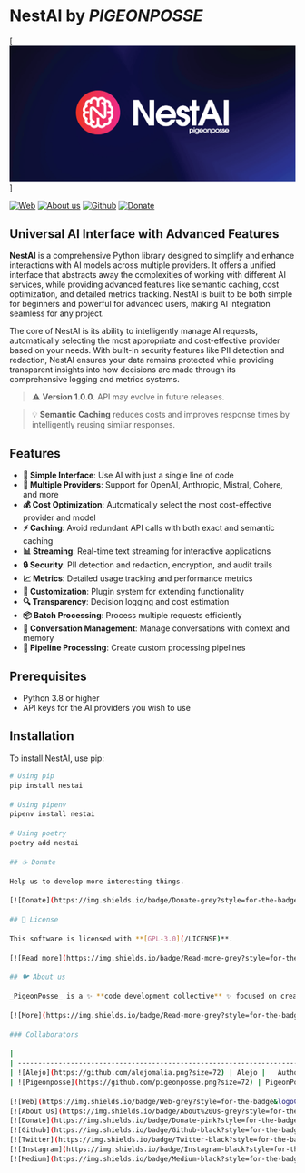 # NestAI by _PIGEONPOSSE_

[![HEADER](docs/banner.png)]

[![Web](https://img.shields.io/badge/Web-grey?style=flat-square)](https://pigeonposse.com/)
[![About us](https://img.shields.io/badge/About%20us-grey?style=flat-square)](https://pigeonposse.com/?popup=about)
[![Github](https://img.shields.io/badge/Github-grey?style=flat-square)](https://github.com/pigeon-posse)
[![Donate](https://img.shields.io/badge/Donate-pink?style=flat-square)](https://pigeonposse.com/?popup=donate)

## Universal AI Interface with Advanced Features

**NestAI** is a comprehensive Python library designed to simplify and enhance interactions with AI models across multiple providers. It offers a unified interface that abstracts away the complexities of working with different AI services, while providing advanced features like semantic caching, cost optimization, and detailed metrics tracking. NestAI is built to be both simple for beginners and powerful for advanced users, making AI integration seamless for any project.

The core of NestAI is its ability to intelligently manage AI requests, automatically selecting the most appropriate and cost-effective provider based on your needs. With built-in security features like PII detection and redaction, NestAI ensures your data remains protected while providing transparent insights into how decisions are made through its comprehensive logging and metrics systems.

> ⚠️ **Version 1.0.0**. API may evolve in future releases.

> 💡 **Semantic Caching** reduces costs and improves response times by intelligently reusing similar responses.

## Features

- **🚀 Simple Interface**: Use AI with just a single line of code
- **🔄 Multiple Providers**: Support for OpenAI, Anthropic, Mistral, Cohere, and more
- **💰 Cost Optimization**: Automatically select the most cost-effective provider and model
- **⚡ Caching**: Avoid redundant API calls with both exact and semantic caching
- **📊 Streaming**: Real-time text streaming for interactive applications
- **🔒 Security**: PII detection and redaction, encryption, and audit trails
- **📈 Metrics**: Detailed usage tracking and performance metrics
- **🧩 Customization**: Plugin system for extending functionality
- **🔍 Transparency**: Decision logging and cost estimation
- **📦 Batch Processing**: Process multiple requests efficiently
- **💬 Conversation Management**: Manage conversations with context and memory
- **🔄 Pipeline Processing**: Create custom processing pipelines

## Prerequisites

- Python 3.8 or higher
- API keys for the AI providers you wish to use

## Installation

To install NestAI, use pip:

```bash
# Using pip
pip install nestai

# Using pipenv
pipenv install nestai

# Using poetry
poetry add nestai

## ☕ Donate

Help us to develop more interesting things.

[![Donate](https://img.shields.io/badge/Donate-grey?style=for-the-badge)](https://pigeonposse.com/?popup=donate)

## 📜 License

This software is licensed with **[GPL-3.0](/LICENSE)**.

[![Read more](https://img.shields.io/badge/Read-more-grey?style=for-the-badge)](/LICENSE)

## 🐦 About us

_PigeonPosse_ is a ✨ **code development collective** ✨ focused on creating practical and interesting tools that help developers and users enjoy a more agile and comfortable experience. Our projects cover various programming sectors and we do not have a thematic limitation in terms of projects.

[![More](https://img.shields.io/badge/Read-more-grey?style=for-the-badge)](https://github.com/pigeonposse)

### Collaborators

|                                                                                    | Name        | Role         | GitHub                                         |
| ---------------------------------------------------------------------------------- | ----------- | ------------ | ---------------------------------------------- |
| ![Alejo](https://github.com/alejomalia.png?size=72) | Alejo |   Author & Development   | [@alejomalia](https://github.com/alejomalia) |
| ![Pigeonposse](https://github.com/pigeonposse.png?size=72) | PigeonPosse | Collective | [@PigeonPosse](https://github.com/pigeonposse) |

[![Web](https://img.shields.io/badge/Web-grey?style=for-the-badge&logoColor=white)](https://pigeonposse.com)
[![About Us](https://img.shields.io/badge/About%20Us-grey?style=for-the-badge&logoColor=white)](https://pigeonposse.com?popup=about)
[![Donate](https://img.shields.io/badge/Donate-pink?style=for-the-badge&logoColor=white)](https://pigeonposse.com/?popup=donate)
[![Github](https://img.shields.io/badge/Github-black?style=for-the-badge&logo=github&logoColor=white)](https://github.com/pigeonposse)
[![Twitter](https://img.shields.io/badge/Twitter-black?style=for-the-badge&logo=twitter&logoColor=white)](https://twitter.com/pigeonposse_)
[![Instagram](https://img.shields.io/badge/Instagram-black?style=for-the-badge&logo=instagram&logoColor=white)](https://www.instagram.com/pigeon.posse/)
[![Medium](https://img.shields.io/badge/Medium-black?style=for-the-badge&logo=medium&logoColor=white)](https://medium.com/@pigeonposse)

